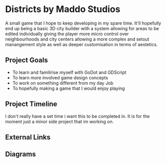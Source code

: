 # Districts by Maddo Studios
A small game that I hope to keep developing in my spare time. It'll hopefully end up being a basic 3D city builder with a system allowing for areas to be edited individually giving the player more micro control over neighbourhoods and city centers allowing a more complex and setout manangement style as well as deeper customisation in terms of aestetics.

## Project Goals
* To learn and familirise myself with GoDot and GDScript
* To learn more involved game design concepts
* To work on something different from my day Job
* To hopefully making a game that I would enjoy playing

## Project Timeline
I don't really have a set time i want this to be completed in. It is for the moment just a minor side project that im working on.

## External Links

## Diagrams

